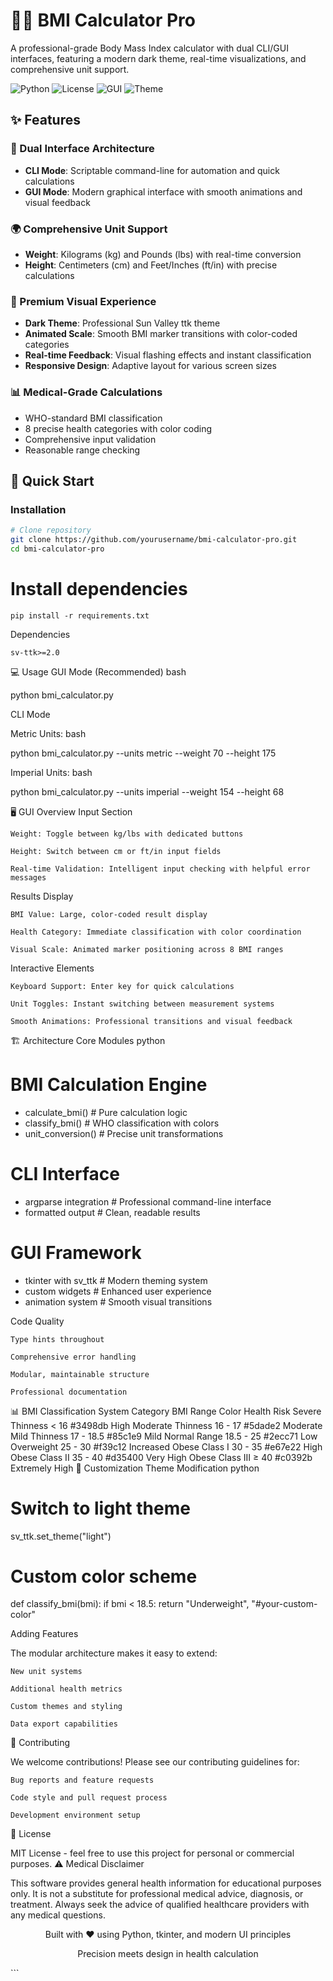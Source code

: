 # 🏋️‍♂️ BMI Calculator Pro

A professional-grade Body Mass Index calculator with dual CLI/GUI interfaces, featuring a modern dark theme, real-time visualizations, and comprehensive unit support.

![Python](https://img.shields.io/badge/Python-3.6%2B-blue)
![License](https://img.shields.io/badge/License-MIT-green)
![GUI](https://img.shields.io/badge/GUI-tkinter-orange)
![Theme](https://img.shields.io/badge/Theme-Dark%20Mode-purple)

## ✨ Features

### 🎯 Dual Interface Architecture
- **CLI Mode**: Scriptable command-line for automation and quick calculations
- **GUI Mode**: Modern graphical interface with smooth animations and visual feedback

### 🌍 Comprehensive Unit Support
- **Weight**: Kilograms (kg) and Pounds (lbs) with real-time conversion
- **Height**: Centimeters (cm) and Feet/Inches (ft/in) with precise calculations

### 🎨 Premium Visual Experience
- **Dark Theme**: Professional Sun Valley ttk theme
- **Animated Scale**: Smooth BMI marker transitions with color-coded categories
- **Real-time Feedback**: Visual flashing effects and instant classification
- **Responsive Design**: Adaptive layout for various screen sizes

### 📊 Medical-Grade Calculations
- WHO-standard BMI classification
- 8 precise health categories with color coding
- Comprehensive input validation
- Reasonable range checking

## 🚀 Quick Start

### Installation
```bash
# Clone repository
git clone https://github.com/yourusername/bmi-calculator-pro.git
cd bmi-calculator-pro
```
# Install dependencies
```
pip install -r requirements.txt
```
Dependencies
```
sv-ttk>=2.0
```
💻 Usage
GUI Mode (Recommended)
bash

python bmi_calculator.py

CLI Mode

Metric Units:
bash

python bmi_calculator.py --units metric --weight 70 --height 175

Imperial Units:
bash

python bmi_calculator.py --units imperial --weight 154 --height 68

🖥️ GUI Overview
Input Section

    Weight: Toggle between kg/lbs with dedicated buttons

    Height: Switch between cm or ft/in input fields

    Real-time Validation: Intelligent input checking with helpful error messages

Results Display

    BMI Value: Large, color-coded result display

    Health Category: Immediate classification with color coordination

    Visual Scale: Animated marker positioning across 8 BMI ranges

Interactive Elements

    Keyboard Support: Enter key for quick calculations

    Unit Toggles: Instant switching between measurement systems

    Smooth Animations: Professional transitions and visual feedback

🏗️ Architecture
Core Modules
python

# BMI Calculation Engine
- calculate_bmi()          # Pure calculation logic
- classify_bmi()           # WHO classification with colors
- unit_conversion()        # Precise unit transformations

# CLI Interface  
- argparse integration     # Professional command-line interface
- formatted output         # Clean, readable results

# GUI Framework
- tkinter with sv_ttk      # Modern theming system
- custom widgets           # Enhanced user experience
- animation system         # Smooth visual transitions

Code Quality

    Type hints throughout

    Comprehensive error handling

    Modular, maintainable structure

    Professional documentation

📊 BMI Classification System
Category	BMI Range	Color	Health Risk
Severe Thinness	< 16	#3498db	High
Moderate Thinness	16 - 17	#5dade2	Moderate
Mild Thinness	17 - 18.5	#85c1e9	Mild
Normal Range	18.5 - 25	#2ecc71	Low
Overweight	25 - 30	#f39c12	Increased
Obese Class I	30 - 35	#e67e22	High
Obese Class II	35 - 40	#d35400	Very High
Obese Class III	≥ 40	#c0392b	Extremely High
🎨 Customization
Theme Modification
python

# Switch to light theme
sv_ttk.set_theme("light")

# Custom color scheme
def classify_bmi(bmi):
    if bmi < 18.5:
        return "Underweight", "#your-custom-color"

Adding Features

The modular architecture makes it easy to extend:

    New unit systems

    Additional health metrics

    Custom themes and styling

    Data export capabilities

🤝 Contributing

We welcome contributions! Please see our contributing guidelines for:

    Bug reports and feature requests

    Code style and pull request process

    Development environment setup

📝 License

MIT License - feel free to use this project for personal or commercial purposes.
⚠️ Medical Disclaimer

This software provides general health information for educational purposes only. It is not a substitute for professional medical advice, diagnosis, or treatment. Always seek the advice of qualified healthcare providers with any medical questions.
<div align="center">

Built with ❤️ using Python, tkinter, and modern UI principles

Precision meets design in health calculation
</div> ```
